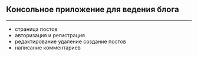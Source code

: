 ## Консольное приложение для ведения блога
---
- страница постов
- авторизация и регистрация
- редактирование удаление создание постов
- написание комментариев

